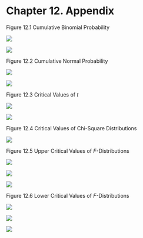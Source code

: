 # Chapter 12. Appendix

Figure 12.1 Cumulative Binomial Probability

![](https://saylordotorg.github.io/text_introductory-statistics/section_16/f85c609bb3d84e64f37160c5b8c877f4.jpg)

![](https://saylordotorg.github.io/text_introductory-statistics/section_16/ea811779befdcd5050e9b16cd940ff9a.jpg)

Figure 12.2 Cumulative Normal Probability

![](https://saylordotorg.github.io/text_introductory-statistics/section_16/31ee28bae3679f168f408b623ed2e905.jpg)

![](https://saylordotorg.github.io/text_introductory-statistics/section_16/91198b1a00fc9419a16cb878742febdd.jpg)

Figure 12.3 Critical Values of _t_

![](https://saylordotorg.github.io/text_introductory-statistics/section_16/8fc5ec4e97cfcce5d3ecba84e60c61e8.jpg)

![](https://saylordotorg.github.io/text_introductory-statistics/section_16/1a40de802133204c4e8f1786386a46a1.jpg)

Figure 12.4 Critical Values of Chi-Square Distributions

![](https://saylordotorg.github.io/text_introductory-statistics/section_16/bc7fed0330e164f283bbf8d28a5c11c1.jpg)

Figure 12.5 Upper Critical Values of _F_-Distributions

![](https://saylordotorg.github.io/text_introductory-statistics/section_16/110e143485cf55aab443e7f177ce5d61.jpg)

![](https://saylordotorg.github.io/text_introductory-statistics/section_16/c1476aa119fc26077689c9531a05280a.jpg)

![](https://saylordotorg.github.io/text_introductory-statistics/section_16/b56854383279b62160a0aef4168f9851.jpg)

Figure 12.6 Lower Critical Values of _F_-Distributions

![](https://saylordotorg.github.io/text_introductory-statistics/section_16/1b5cc222fb775e16f40710fcb6c9b73b.jpg)

![](https://saylordotorg.github.io/text_introductory-statistics/section_16/afb3464254858fdf9152c433ace58d9f.jpg)

![](https://saylordotorg.github.io/text_introductory-statistics/section_16/518648b2db60aace3a31cb63249f8762.jpg)

